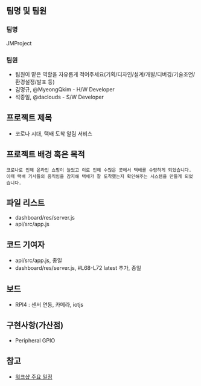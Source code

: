 ## 팀명 및 팀원

### 팀명

JMProject

### 팀원

* 팀원이 맡은 역할을 자유롭게 적어주세요(기획/디자인/설계/개발/디버깅/기술조언/환경설정/발표 등)
* 김명규, @MyeongQkim - H/W Developer
* 석종일, @daclouds - S/W Developer

## 프로젝트 제목 

* 코로나 시대, 택배 도착 알림 서비스

## 프로젝트 배경 혹은 목적 

```
코로나로 인해 온라인 쇼핑이 늘었고 이로 인해 수많은 곳에서 택배를 수령하게 되었습니다.
이때 택배 기사들의 움직임을 감지해 택배가 잘 도착했는지 확인해주는 시스템을 만들게 되었습니다.
```

## 파일 리스트 

* dashboard/res/server.js
* api/src/app.js

## 코드 기여자 

* api/src/app.js, 종일
* dashboard/res/server.js, #L68-L72 latest 추가, 종일

## 보드 

* RPI4 : 센서 연동, 카메라, iotjs

## 구현사항(가산점) 

* Peripheral GPIO

## 참고

- [워크샵 주요 일정](workshop.md)
